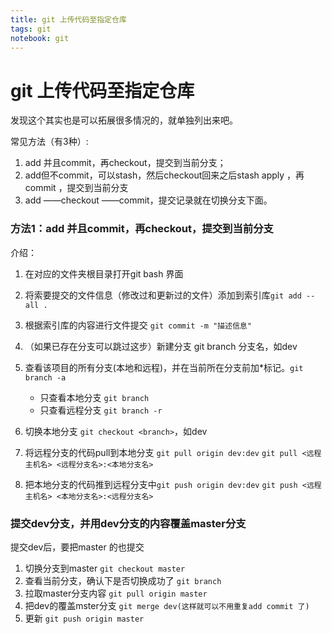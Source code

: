 ```yaml
---
title: git 上传代码至指定仓库
tags: git
notebook: git
---
```

# git 上传代码至指定仓库
发现这个其实也是可以拓展很多情况的，就单独列出来吧。

常见方法（有3种）:
1. add 并且commit，再checkout，提交到当前分支；
2. add但不commit，可以stash，然后checkout回来之后stash apply ，再commit ，提交到当前分支
3. add ——checkout ——commit，提交记录就在切换分支下面。

### 方法1：add 并且commit，再checkout，提交到当前分支 
介绍：   
1. 在对应的文件夹根目录打开git bash 界面
2. 将索要提交的文件信息（修改过和更新过的文件）添加到索引库`git add --all . `    
3. 根据索引库的内容进行文件提交 `git commit -m "描述信息"`
4. （如果已存在分支可以跳过这步）新建分支 git branch 分支名，如dev
5. 查看该项目的所有分支(本地和远程)，并在当前所在分支前加*标记。`git branch -a`
    - 只查看本地分支 `git branch`
    - 只查看远程分支 `git branch -r`


6. 切换本地分支 `git checkout <branch>`，如dev   
  
7. 将远程分支的代码pull到本地分支 `git pull origin dev:dev`
`git pull <远程主机名> <远程分支名>:<本地分支名>`
8. 把本地分支的代码推到远程分支中`git push origin dev:dev`
`git push <远程主机名> <本地分支名>:<远程分支名>`


### 提交dev分支，并用dev分支的内容覆盖master分支
提交dev后，要把master 的也提交

1. 切换分支到master `git checkout master`
2. 查看当前分支，确认下是否切换成功了 `git branch`
3. 拉取master分支内容 `git pull origin master`
4. 把dev的覆盖mster分支 `git merge dev(这样就可以不用重复add commit 了)`
5. 更新 `git push origin master`
